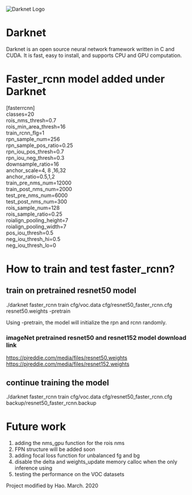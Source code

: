 ![Darknet Logo](http://pjreddie.com/media/files/darknet-black-small.png)

# Darknet #
Darknet is an open source neural network framework written in C and CUDA. It is fast, easy to install, and supports CPU and GPU computation.

# Faster_rcnn model added under Darknet #

[fasterrcnn]<br/>
classes=20<br/>
rois_nms_thresh=0.7<br/>
rois_min_area_thresh=16<br/>
train_rcnn_flg=1<br/>
rpn_sample_num=256<br/>
rpn_sample_pos_ratio=0.25<br/>
rpn_iou_pos_thresh=0.7<br/>
rpn_iou_neg_thresh=0.3<br/>
downsample_ratio=16<br/>
anchor_scale=4, 8 ,16,32<br/>
anchor_ratio=0.5,1,2<br/>
train_pre_nms_num=12000<br/>
train_post_nms_num=2000<br/>
test_pre_nms_num=6000<br/>
test_post_nms_num=300<br/>
rois_sample_num=128<br/>
rois_sample_ratio=0.25<br/>
roialign_pooling_height=7<br/>
roialign_pooling_width=7<br/>
pos_iou_thresh=0.5<br/>
neg_iou_thresh_hi=0.5<br/>
neg_iou_thresh_lo=0<br/>

# How to train and test faster_rcnn? #
## train on pretrained resnet50 model ##
./darknet faster_rcnn train cfg/voc.data cfg/resnet50_faster_rcnn.cfg resnet50.weights -pretrain<br/>

Using -pretrain, the model will initialize the rpn and rcnn randomly.<br/>

### imageNet pretrained resnet50 and resnet152 model download link ###
https://pjreddie.com/media/files/resnet50.weights<br/>
https://pjreddie.com/media/files/resnet152.weights<br/>

## continue training the model ##
./darknet faster_rcnn train cfg/voc.data cfg/resnet50_faster_rcnn.cfg backup/resnet50_faster_rcnn.backup<br/>

# Future work #
1. adding the nms_gpu function for the rois nms
2. FPN structure will be added soon
3. adding focal loss function for unbalanced fg and bg 
4. disable the delta and weights_update memory calloc when the only inference using
5. testing the performance on the VOC datasets

Project modified by Hao. March. 2020